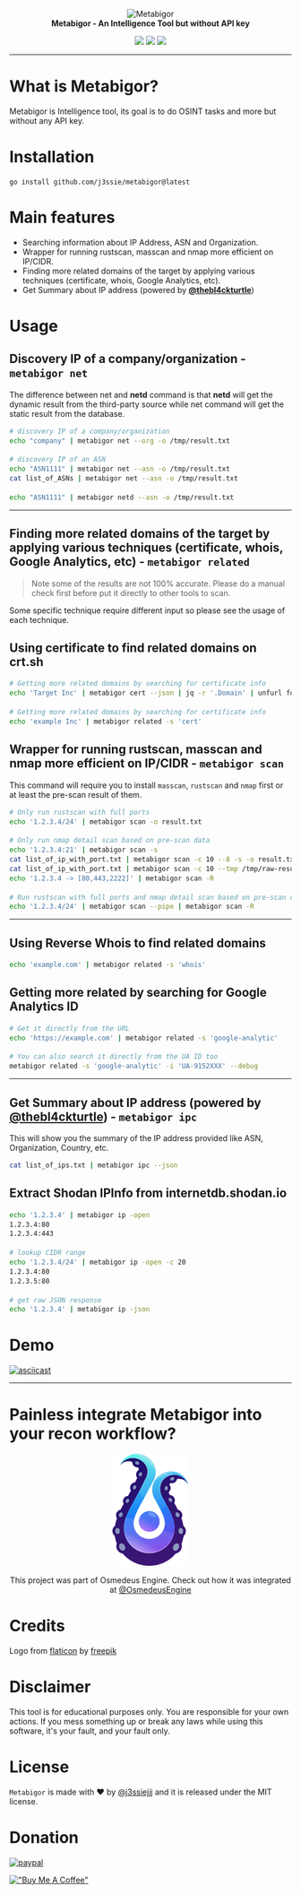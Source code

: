 <p align="center">
  <img alt="Metabigor" src="https://user-images.githubusercontent.com/23289085/143042137-28f8e7e5-e485-4dc8-a09b-10759a593210.png" height="140" />
  <br />
  <strong>Metabigor - An Intelligence Tool but without API key</strong>

  <p align="center">
  <a href="https://docs.osmedeus.org/donation/"><img src="https://img.shields.io/badge/Sponsors-0078D4?style=for-the-badge&logo=GitHub-Sponsors&logoColor=39ff14&labelColor=black&color=black"></a>
  <a href="https://twitter.com/OsmedeusEngine"><img src="https://img.shields.io/badge/%40OsmedeusEngine-0078D4?style=for-the-badge&logo=Twitter&logoColor=39ff14&labelColor=black&color=black"></a>
  <a href="https://github.com/j3ssie/osmedeus/releases"><img src="https://img.shields.io/github/release/j3ssie/metabigor?style=for-the-badge&labelColor=black&color=2fc414&logo=Github"></a>
  </p>
</p>

***

# What is Metabigor?

Metabigor is Intelligence tool, its goal is to do OSINT tasks and more but without any API key.

# Installation

```shell
go install github.com/j3ssie/metabigor@latest
```

# Main features

- Searching information about IP Address, ASN and Organization.
- Wrapper for running rustscan, masscan and nmap more efficient on IP/CIDR.
- Finding more related domains of the target by applying various techniques (certificate, whois, Google Analytics, etc).
- Get Summary about IP address (powered by [**@thebl4ckturtle**](https://github.com/theblackturtle))

# Usage

## Discovery IP of a company/organization - `metabigor net`

The difference between net and **netd** command is that **netd** will get the dynamic result from the third-party source
while net command will get the static result from the database.

```bash
# discovery IP of a company/organization
echo "company" | metabigor net --org -o /tmp/result.txt

# discovery IP of an ASN
echo "ASN1111" | metabigor net --asn -o /tmp/result.txt
cat list_of_ASNs | metabigor net --asn -o /tmp/result.txt

echo "ASN1111" | metabigor netd --asn -o /tmp/result.txt
```

*** 

## Finding more related domains of the target by applying various techniques (certificate, whois, Google Analytics, etc) - `metabigor related`

> Note some of the results are not 100% accurate. Please do a manual check first before put it directly to other tools
> to scan.

Some specific technique require different input so please see the usage of each technique.

## Using certificate to find related domains on crt.sh

```bash
# Getting more related domains by searching for certificate info
echo 'Target Inc' | metabigor cert --json | jq -r '.Domain' | unfurl format %r.%t | sort -u # this is old command

# Getting more related domains by searching for certificate info
echo 'example Inc' | metabigor related -s 'cert'
```

## Wrapper for running rustscan, masscan and nmap more efficient on IP/CIDR - `metabigor scan`

This command will require you to install `masscan`, `rustscan` and `nmap` first or at least the pre-scan result of them.

```bash
# Only run rustscan with full ports
echo '1.2.3.4/24' | metabigor scan -o result.txt

# Only run nmap detail scan based on pre-scan data
echo '1.2.3.4:21' | metabigor scan -s
cat list_of_ip_with_port.txt | metabigor scan -c 10 --8 -s -o result.txt
cat list_of_ip_with_port.txt | metabigor scan -c 10 --tmp /tmp/raw-result/ -s -o result.txt
echo '1.2.3.4 -> [80,443,2222]' | metabigor scan -R

# Run rustscan with full ports and nmap detail scan based on pre-scan data
echo '1.2.3.4/24' | metabigor scan --pipe | metabigor scan -R 
```

***

## Using Reverse Whois to find related domains

```bash
echo 'example.com' | metabigor related -s 'whois'
```

## Getting more related by searching for Google Analytics ID

```bash
# Get it directly from the URL
echo 'https://example.com' | metabigor related -s 'google-analytic'

# You can also search it directly from the UA ID too
metabigor related -s 'google-analytic' -i 'UA-9152XXX' --debug
```

*** 

## Get Summary about IP address (powered by [**@thebl4ckturtle**](https://github.com/theblackturtle)) - `metabigor ipc`

This will show you the summary of the IP address provided like ASN, Organization, Country, etc.

```bash
cat list_of_ips.txt | metabigor ipc --json
```

## Extract Shodan IPInfo from internetdb.shodan.io

```bash
echo '1.2.3.4' | metabigor ip -open
1.2.3.4:80
1.2.3.4:443

# lookup CIDR range
echo '1.2.3.4/24' | metabigor ip -open -c 20
1.2.3.4:80
1.2.3.5:80

# get raw JSON response
echo '1.2.3.4' | metabigor ip -json
```

# Demo

[![asciicast](https://asciinema.org/a/301745.svg)](https://asciinema.org/a/301745)

*** 

# Painless integrate Metabigor into your recon workflow?

<p align="center">
  <img alt="OsmedeusEngine" src="https://raw.githubusercontent.com/osmedeus/assets/main/logo-transparent.png" height="200" />
  <p align="center">
    This project was part of Osmedeus Engine. Check out how it was integrated at <a href="https://twitter.com/OsmedeusEngine">@OsmedeusEngine</a>
  </p>
</p>

# Credits

Logo from [flaticon](https://image.flaticon.com/icons/svg/1789/1789851.svg)
by [freepik](https://www.flaticon.com/authors/freepik)

# Disclaimer

This tool is for educational purposes only. You are responsible for your own actions. If you mess something up or break
any laws while using this software, it's your fault, and your fault only.

# License

`Metabigor` is made with ♥ by [@j3ssiejjj](https://twitter.com/j3ssiejjj) and it is released under the MIT license.

# Donation

[![paypal](https://www.paypalobjects.com/en_US/i/btn/btn_donateCC_LG.gif)](https://paypal.me/j3ssiejjj)

[!["Buy Me A Coffee"](https://www.buymeacoffee.com/assets/img/custom_images/orange_img.png)](https://www.buymeacoffee.com/j3ssie)
